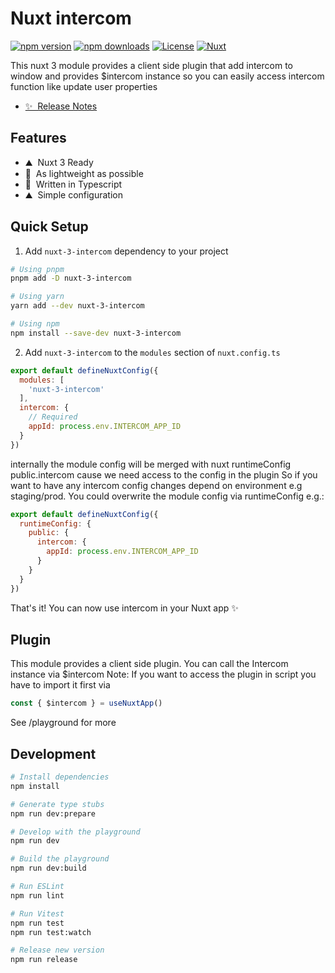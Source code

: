 # Nuxt intercom

[![npm version][npm-version-src]][npm-version-href]
[![npm downloads][npm-downloads-src]][npm-downloads-href]
[![License][license-src]][license-href]
[![Nuxt][nuxt-src]][nuxt-href]

This nuxt 3 module provides a client side plugin that add intercom to window and provides $intercom instance so you can easily access intercom function like update user properties

- [✨ &nbsp;Release Notes](/CHANGELOG.md)
<!-- - [🏀 Online playground](https://stackblitz.com/github/your-org/nuxt-3-intercom?file=playground%2Fapp.vue) -->
<!-- - [📖 &nbsp;Documentation](https://example.com) -->

## Features

<!-- Highlight some of the features your module provide here -->
- ⛰ &nbsp;Nuxt 3 Ready
- 🚠 &nbsp;As lightweight as possible
- 🌲 &nbsp;Written in Typescript
- ⛰ &nbsp;Simple configuration

## Quick Setup

1. Add `nuxt-3-intercom` dependency to your project

```bash
# Using pnpm
pnpm add -D nuxt-3-intercom

# Using yarn
yarn add --dev nuxt-3-intercom

# Using npm
npm install --save-dev nuxt-3-intercom
```

2. Add `nuxt-3-intercom` to the `modules` section of `nuxt.config.ts`

```js
export default defineNuxtConfig({
  modules: [
    'nuxt-3-intercom'
  ],
  intercom: {
    // Required
    appId: process.env.INTERCOM_APP_ID
  }
})
```

internally the module config will be merged with nuxt runtimeConfig public.intercom cause we need access to the config in the plugin
So if you want to have any intercom config changes depend on environment e.g staging/prod. You could overwrite the module config via runtimeConfig e.g.:

```js
export default defineNuxtConfig({
  runtimeConfig: {
    public: {
      intercom: {
        appId: process.env.INTERCOM_APP_ID
      }
    }
  }
})
```

That's it! You can now use intercom in your Nuxt app ✨

## Plugin

This module provides a client side plugin. You can call the Intercom instance via $intercom
Note: If you want to access the plugin in script you have to import it first via

```js
const { $intercom } = useNuxtApp()
```

See /playground for more

## Development

```bash
# Install dependencies
npm install

# Generate type stubs
npm run dev:prepare

# Develop with the playground
npm run dev

# Build the playground
npm run dev:build

# Run ESLint
npm run lint

# Run Vitest
npm run test
npm run test:watch

# Release new version
npm run release
```

<!-- Badges -->
[npm-version-src]: https://img.shields.io/npm/v/nuxt-3-intercom/latest.svg?style=flat&colorA=18181B&colorB=28CF8D
[npm-version-href]: https://npmjs.com/package/nuxt-3-intercom

[npm-downloads-src]: https://img.shields.io/npm/dm/nuxt-3-intercom.svg?style=flat&colorA=18181B&colorB=28CF8D
[npm-downloads-href]: https://npmjs.com/package/nuxt-3-intercom

[license-src]: https://img.shields.io/npm/l/nuxt-3-intercom.svg?style=flat&colorA=18181B&colorB=28CF8D
[license-href]: https://npmjs.com/package/nuxt-3-intercom

[nuxt-src]: https://img.shields.io/badge/Nuxt-18181B?logo=nuxt.js
[nuxt-href]: https://nuxt.com
